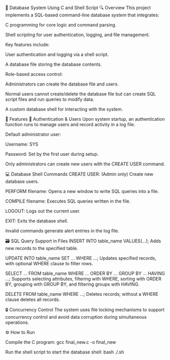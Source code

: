 📂 Database System Using C and Shell Script
🔍 Overview
This project implements a SQL-based command-line database system that integrates:

C programming for core logic and command parsing.

Shell scripting for user authentication, logging, and file management.

Key features include:

User authentication and logging via a shell script.

A database file storing the database contents.

Role-based access control:

Administrators can create the database file and users.

Normal users cannot create/delete the database file but can create SQL script files and run queries to modify data.

A custom database shell for interacting with the system.

🧩 Features
🔐 Authentication & Users
Upon system startup, an authentication function runs to manage users and record activity in a log file.

Default administrator user:

Username: SYS

Password: Set by the first user during setup.

Only administrators can create new users with the CREATE USER command.

💻 Database Shell Commands
CREATE USER: (Admin only) Create new database users.

PERFORM filename: Opens a new window to write SQL queries into a file.

COMPILE filename: Executes SQL queries written in the file.

LOGOUT: Logs out the current user.

EXIT: Exits the database shell.

Invalid commands generate alert entries in the log file.

🗃️ SQL Query Support in Files
INSERT INTO table_name VALUES(...);
Adds new records to the specified table.

UPDATE INTO table_name SET ... WHERE ...;
Updates specified records, with optional WHERE clause to filter rows.

SELECT ... FROM table_name WHERE ... ORDER BY ... GROUP BY ... HAVING ...;
Supports selecting attributes, filtering with WHERE, sorting with ORDER BY, grouping with GROUP BY, and filtering groups with HAVING.

DELETE FROM table_name WHERE ...;
Deletes records; without a WHERE clause deletes all records.

🔒 Concurrency Control
The system uses file locking mechanisms to support concurrency control and avoid data corruption during simultaneous operations.

⚙️ How to Run

Compile the C program:
gcc final_new.c -o final_new

Run the shell script to start the database shell:
bash ./.sh
